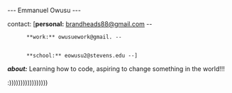 --- Emmanuel Owusu ---


contact: [**personal:** brandheads88@gmail.com -- 


          **work:** owusuework@gmail. --

          
          **school:** eowusu2@stevens.edu --]


**_about:_** Learning how to code, aspiring to change something in the world!!!

:)))))))))))))))))
